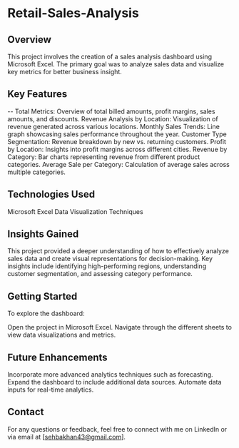 # Retail-Sales-Analysis

## Overview
This project involves the creation of a sales analysis dashboard using Microsoft Excel. The primary goal was to analyze sales data and visualize key metrics for better business insight.

## Key Features
-- Total Metrics: Overview of total billed amounts, profit margins, sales amounts, and discounts.
Revenue Analysis by Location: Visualization of revenue generated across various locations.
Monthly Sales Trends: Line graph showcasing sales performance throughout the year.
Customer Type Segmentation: Revenue breakdown by new vs. returning customers.
Profit by Location: Insights into profit margins across different cities.
Revenue by Category: Bar charts representing revenue from different product categories.
Average Sale per Category: Calculation of average sales across multiple categories.

## Technologies Used
Microsoft Excel
Data Visualization Techniques

## Insights Gained
This project provided a deeper understanding of how to effectively analyze sales data and create visual representations for decision-making. Key insights include identifying high-performing regions, understanding customer segmentation, and assessing category performance.

## Getting Started
To explore the dashboard:

Open the project in Microsoft Excel.
Navigate through the different sheets to view data visualizations and metrics.

## Future Enhancements
Incorporate more advanced analytics techniques such as forecasting.
Expand the dashboard to include additional data sources.
Automate data inputs for real-time analytics.
## Contact
For any questions or feedback, feel free to connect with me on LinkedIn or via email at [sehbakhan43@gmail.com].
